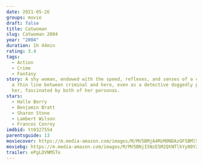 ```yaml
---
date: 2021-05-26
groups: movie
draft: false
title: Catwoman
slug: Catwoman 2004
year: "2004"
duration: 1h 44min
rating: 3.4
tags:
  - Action
  - Crime
  - Fantasy
story: A shy woman, endowed with the speed, reflexes, and senses of a cat, walks
  a thin line between criminal and hero, even as a detective doggedly pursues
  her, fascinated by both of her personas.
stars:
  - Halle Berry
  - Benjamin Bratt
  - Sharon Stone
  - Lambert Wilson
  - Frances Conroy
imdbid: tt0327554
parentsguide: 13
moviecover: https://m.media-amazon.com/images/M/MV5BMjA4MzM0NDAzOF5BMl5BanBnXkFtZTcwMDY3MDYyMQ@@._V1_FMjpg_UX404_.jpg
moviebg: https://m.media-amazon.com/images/M/MV5BNjI5NzE5M2QtNTlkYy00Y2Y3LWE0MTYtNjQ3ZDEzNzNiNjNiXkEyXkFqcGdeQXVyOTc5MDI5NjE@._V1_FMjpg_UX1280_.jpg
trailer: ePgLOVNMSTo
---
```

